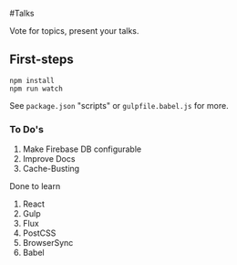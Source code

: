 #Talks

Vote for topics, present your talks.
 
## First-steps

```
npm install
npm run watch
```

See `package.json` "scripts" or `gulpfile.babel.js` for more.

### To Do's

1. Make Firebase DB configurable
2. Improve Docs
3. Cache-Busting

Done to learn

1. React
2. Gulp
3. Flux
4. PostCSS
5. BrowserSync
6. Babel
